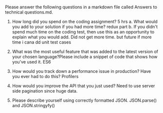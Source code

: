 Please answer the following questions in a markdown file called Answers to technical questions.md.
1.	How long did you spend on the coding assignment? 
  5 hrs
a.	What would you add to your solution if you had more time?
    redux part
b.	If you didn't spend much time on the coding test, then use this as an opportunity to explain what you would add.
    Did not get more time. but future if more time i cana dd unit test cases
2.	What was the most useful feature that was added to the latest version of your chosen language?Please include a snippet of code that shows how you've used it.
ES6
3.	How would you track down a performance issue in production? Have you ever had to do this?
   Profilers
4.	How would you improve the API that you just used?
    Need to use server side pagination since huge data.

5.	Please describe yourself using correctly formatted JSON.
    JSON.parse() and JSON.stringyfy()
